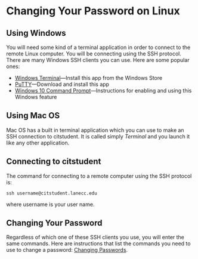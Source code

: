 # Changing Your Password on Linux

## Using Windows

You will need some kind of a terminal application in order to connect to the remote Linux computer. You will be connecting using the SSH protocol. There are many Windows SSH clients you can use. Here are some popular ones:

- [Windows Terminal](https://docs.microsoft.com/en-us/windows/terminal/get-started)&mdash;Install this app from the Windows Store
- [PuTTY](https://www.chiark.greenend.org.uk/~sgtatham/putty/)&mdash;Download and install this app
- [Windows 10 Command Prompt](https://www.techolac.com/linux/use-ssh-commands-in-windows-10-command-prompt/)&mdash;Instructions for enabling and using this Windows feature

## Using Mac OS

Mac OS has a built in terminal application which you can use to make an SSH connection to citstudent. It is called simply *Terminal* and you launch it like any other application.

## Connecting to citstudent

The command for connecting to a remote computer using the SSH protocol is:

`ssh username@citstudent.lanecc.edu`

where username is your user name.

## Changing Your Password

Regardless of which one of these SSH clients you use, you will enter the same commands. Here are instructions that list the commands you need to use to change a password: [Changing Passwords](http://citstudent.lanecc.edu/info.shtml).




